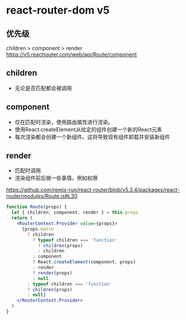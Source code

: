 # react-router-dom v5

## 优先级

children > component > render
<https://v5.reactrouter.com/web/api/Route/component>

## children

- 无论是否匹配都会被调用

## component

- 仅在匹配时渲染，使用路由属性进行渲染。
- 使用React.createElement从给定的组件创建一个新的React元素
- 每次渲染都会创建一个新组件。这将导致现有组件卸载并安装新组件

## render

- 匹配时调用
- 渲染组件前后做一些事情，例如权限

<https://github.com/remix-run/react-router/blob/v5.3.4/packages/react-router/modules/Route.js#L30>

```jsx
function Route(props) {
  let { children, component, render } = this.props
  return (
    <RouterContext.Provider value={props}>
      {props.match
        ? children
          ? typeof children === 'function'
            ? children(props)
            : children
          : component
          ? React.createElement(component, props)
          : render
          ? render(props)
          : null
        : typeof children === 'function'
        ? children(props)
        : null}
    </RouterContext.Provider>
  )
}
```
